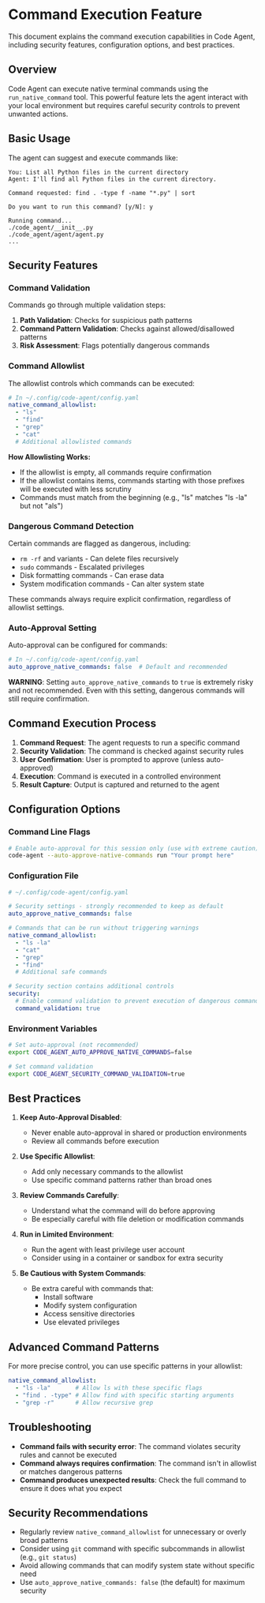 # Command Execution Feature

This document explains the command execution capabilities in Code Agent, including security features, configuration options, and best practices.

## Overview

Code Agent can execute native terminal commands using the `run_native_command` tool. This powerful feature lets the agent interact with your local environment but requires careful security controls to prevent unwanted actions.

## Basic Usage

The agent can suggest and execute commands like:

```
You: List all Python files in the current directory
Agent: I'll find all Python files in the current directory.

Command requested: find . -type f -name "*.py" | sort

Do you want to run this command? [y/N]: y

Running command...
./code_agent/__init__.py
./code_agent/agent/agent.py
...
```

## Security Features

### Command Validation

Commands go through multiple validation steps:

1. **Path Validation**: Checks for suspicious path patterns
2. **Command Pattern Validation**: Checks against allowed/disallowed patterns
3. **Risk Assessment**: Flags potentially dangerous commands

### Command Allowlist

The allowlist controls which commands can be executed:

```yaml
# In ~/.config/code-agent/config.yaml
native_command_allowlist:
  - "ls"
  - "find"
  - "grep"
  - "cat"
  # Additional allowlisted commands
```

**How Allowlisting Works:**
- If the allowlist is empty, all commands require confirmation
- If the allowlist contains items, commands starting with those prefixes will be executed with less scrutiny
- Commands must match from the beginning (e.g., "ls" matches "ls -la" but not "als")

### Dangerous Command Detection

Certain commands are flagged as dangerous, including:

- `rm -rf` and variants - Can delete files recursively
- `sudo` commands - Escalated privileges
- Disk formatting commands - Can erase data
- System modification commands - Can alter system state

These commands always require explicit confirmation, regardless of allowlist settings.

### Auto-Approval Setting

Auto-approval can be configured for commands:

```yaml
# In ~/.config/code-agent/config.yaml
auto_approve_native_commands: false  # Default and recommended
```

**WARNING**: Setting `auto_approve_native_commands` to `true` is extremely risky and not recommended. Even with this setting, dangerous commands will still require confirmation.

## Command Execution Process

1. **Command Request**: The agent requests to run a specific command
2. **Security Validation**: The command is checked against security rules
3. **User Confirmation**: User is prompted to approve (unless auto-approved)
4. **Execution**: Command is executed in a controlled environment
5. **Result Capture**: Output is captured and returned to the agent

## Configuration Options

### Command Line Flags

```bash
# Enable auto-approval for this session only (use with extreme caution)
code-agent --auto-approve-native-commands run "Your prompt here"
```

### Configuration File

```yaml
# ~/.config/code-agent/config.yaml

# Security settings - strongly recommended to keep as default
auto_approve_native_commands: false

# Commands that can be run without triggering warnings
native_command_allowlist:
  - "ls -la"
  - "cat"
  - "grep"
  - "find"
  # Additional safe commands

# Security section contains additional controls
security:
  # Enable command validation to prevent execution of dangerous commands (true/false)
  command_validation: true
```

### Environment Variables

```bash
# Set auto-approval (not recommended)
export CODE_AGENT_AUTO_APPROVE_NATIVE_COMMANDS=false

# Set command validation
export CODE_AGENT_SECURITY_COMMAND_VALIDATION=true
```

## Best Practices

1. **Keep Auto-Approval Disabled**:
   - Never enable auto-approval in shared or production environments
   - Review all commands before execution

2. **Use Specific Allowlist**:
   - Add only necessary commands to the allowlist
   - Use specific command patterns rather than broad ones

3. **Review Commands Carefully**:
   - Understand what the command will do before approving
   - Be especially careful with file deletion or modification commands

4. **Run in Limited Environment**:
   - Run the agent with least privilege user account
   - Consider using in a container or sandbox for extra security

5. **Be Cautious with System Commands**:
   - Be extra careful with commands that:
     - Install software
     - Modify system configuration
     - Access sensitive directories
     - Use elevated privileges

## Advanced Command Patterns

For more precise control, you can use specific patterns in your allowlist:

```yaml
native_command_allowlist:
  - "ls -la"       # Allow ls with these specific flags
  - "find . -type" # Allow find with specific starting arguments
  - "grep -r"      # Allow recursive grep
```

## Troubleshooting

- **Command fails with security error**: The command violates security rules and cannot be executed
- **Command always requires confirmation**: The command isn't in allowlist or matches dangerous patterns
- **Command produces unexpected results**: Check the full command to ensure it does what you expect

## Security Recommendations

- Regularly review `native_command_allowlist` for unnecessary or overly broad patterns
- Consider using `git` command with specific subcommands in allowlist (e.g., `git status`)
- Avoid allowing commands that can modify system state without specific need
- Use `auto_approve_native_commands: false` (the default) for maximum security
